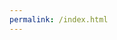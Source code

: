 ```yaml
---
permalink: /index.html
---
```

<!DOCTYPE html>
<html lang="en">
  <head>
    <meta charset="UTF-8" />
    <link rel="icon" type="image/png" href="/assets/logo.712759af.png" />
    <meta name="viewport" content="width=device-width, initial-scale=1.0" />
    <title>ZeoNight</title>
    <script type="module" crossorigin src="/assets/index.9194ea17.js"></script>
    <link rel="modulepreload" href="/assets/vendor.38127a6d.js">
    <link rel="stylesheet" href="/assets/index.f9a5747a.css">
  </head>
  <body>
    <div id="root"></div>
    
  </body>
</html>
